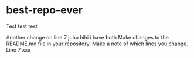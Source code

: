 # best-repo-ever


Test test test


Another change on line 7 juhu
hihi i have both
Make changes to the README.md file in your repository. Make a note of which lines you change. Line 7 xxx
